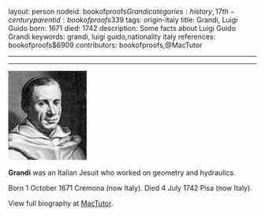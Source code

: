layout: person
nodeid: bookofproofs$Grandi
categories: history,17th-century
parentid: bookofproofs$339
tags: origin-italy
title: Grandi, Luigi Guido
born: 1671
died: 1742
description: Some facts about Luigi Guido Grandi
keywords: grandi, luigi guido,nationality italy
references: bookofproofs$6909
contributors: bookofproofs,@MacTutor

---


---

![Grandi.jpg](https://github.com/bookofproofs/bookofproofs.github.io/blob/main/_sources/_assets/images/portraits/Grandi.jpg?raw=true)

**Grandi** was an Italian Jesuit who worked on geometry and hydraulics.

Born 1 October 1671 Cremona (now Italy). Died 4 July 1742 Pisa (now Italy).


View full biography at [MacTutor](https://mathshistory.st-andrews.ac.uk/Biographies/Grandi/).